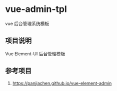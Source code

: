 # vue-admin-tpl

vue 后台管理系统模板

## 项目说明

Vue Element-UI 后台管理模板

## 参考项目

1. https://panjiachen.github.io/vue-element-admin
